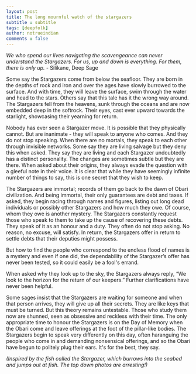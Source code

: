 ```yaml
---
layout: post
title: The long mournful watch of the stargazers
subtitle : subtitle
tags: [deepfolk]
author: notrueindian
comments : false
---
```

*We who spend our lives navigating the scavengeance can never understand the Stargazers. For us, up and down is everything. For them, there is only up.* - Silikane, Deep Sage

Some say the Stargazers come from below the seafloor. They are born in the depths of rock and iron and over the ages have slowly burrowed to the surface. And with time, they will leave the surface, swim through the water and head to the stars. Others say that this tale has it the wrong way around. The Stargazers fell from the heavens, sunk through the oceans and are now embedded deep in the softrock. Their eyes, cast ever upward towards the starlight, showcasing their yearning for return.

Nobody has ever seen a Stargazer move. It is possible that they physically cannot. But are inanimate - they will speak to anyone who comes. And they do not stop speaking. When there are no mortals, they speak to each other through invisible networks. Some say they are living salvage but they deny this when asked. They say they are living and each Stargazer undoubtedly has a distinct personality. The changes are sometimes subtle but they are there. When asked about their origins, they always evade the question with a gleeful note in their voice. It is clear that while they have seemingly infinite number of things to say, this is one secret that they wish to keep.

The Stargazers are immortal; records of them go back to the dawn of Obari civilization. And being immortal, their only guarantees are debt and taxes. If asked, they begin racing through names and figures, listing out long dead individuals or possibly other Stargazers and how much they owe. Of course, whom they owe is another mystery. The Stargazers constantly request those who speak to them to take up the cause of recovering these debts. They speak of it as an honour and a duty. They often do not stop asking. No reason, no excuse, will satisfy. In return, the Stargazers offer in return to settle debts that their deputies might possess.

But how to find the people who correspond to the endless flood of names is a mystery and even if one did, the dependability of the Stargazer’s offer has never been tested, so it could easily be a fool's errand.

When asked why they look up to the sky, the Stargazers always reply, “We look to the horizon for the return of our keepers.” Further clarifications have never been helpful.

Some sages insist that the Stargazers are waiting for someone and when that person arrives, they will give up all their secrets. They are like keys that must be turned. But this theory remains untestable. Those who study them now are shunned, seen as obsessive and reckless with their time. The only appropriate time to honour the Stargazers is on the Day of Memory when the Obari come and leave offerings at the foot of the pillar-like bodies. The Stargazers begin to speak very differently on this day, often haranguing the people who come in and demanding nonsensical offerings, and so the Obari have begun to politely plug their ears. It's for the best, they say.

*(Inspired by the fish called the Stargazer, which burrows into the seabed and jumps out at fish. The top down photos are arresting!)*
